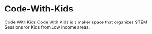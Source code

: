 # Code-With-Kids
Code With Kids
Code With Kids is a maker space that organizes STEM Sessions for
Kids from Low income areas.
